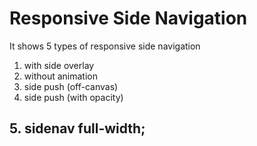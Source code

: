 # Responsive Side Navigation

It shows 5 types of responsive side navigation

1. with side overlay
2. without animation
3. side push (off-canvas)
4. side push (with opacity)
## 5. sidenav full-width;
